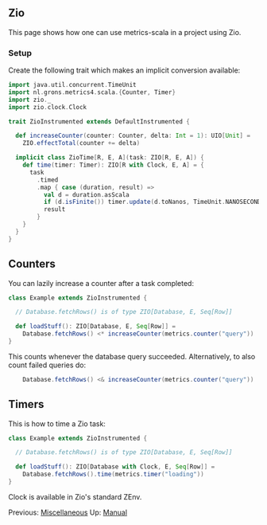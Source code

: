 ## Zio

This page shows how one can use metrics-scala in a project using Zio.

### Setup

Create the following trait which makes an implicit conversion available:

```scala
import java.util.concurrent.TimeUnit
import nl.grons.metrics4.scala.{Counter, Timer}
import zio._
import zio.clock.Clock

trait ZioInstrumented extends DefaultInstrumented {

  def increaseCounter(counter: Counter, delta: Int = 1): UIO[Unit] =
    ZIO.effectTotal(counter += delta)

  implicit class ZioTime[R, E, A](task: ZIO[R, E, A]) {
    def time(timer: Timer): ZIO[R with Clock, E, A] = {
      task
        .timed
        .map { case (duration, result) =>
          val d = duration.asScala
          if (d.isFinite()) timer.update(d.toNanos, TimeUnit.NANOSECONDS)
          result
        }
    }
  }
}
```

## Counters

You can lazily increase a counter after a task completed:

```scala
class Example extends ZioInstrumented {

  // Database.fetchRows() is of type ZIO[Database, E, Seq[Row]]

  def loadStuff(): ZIO[Database, E, Seq[Row]] =
    Database.fetchRows() <* increaseCounter(metrics.counter("query"))
}
```

This counts whenever the database query succeeded. Alternatively, to also count failed queries do:

```scala
    Database.fetchRows() <& increaseCounter(metrics.counter("query"))
```

## Timers

This is how to time a Zio task:

```scala
class Example extends ZioInstrumented {

  // Database.fetchRows() is of type ZIO[Database, E, Seq[Row]]

  def loadStuff(): ZIO[Database with Clock, E, Seq[Row]] =
    Database.fetchRows().time(metrics.timer("loading"))
}
```

Clock is available in Zio's standard ZEnv.


Previous: [Miscellaneous](Miscellaneous.md) Up: [Manual](Manual.md) 
